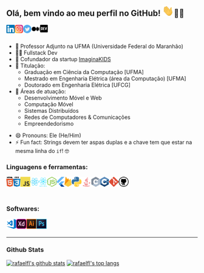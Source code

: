 <!--### Hi there 


**rafaelfl/rafaelfl** is a ✨ _special_ ✨ repository because its `README.md` (this file) appears on your GitHub profile.

Here are some ideas to get you started:

- 🔭 I’m currently working on ...
- 🌱 I’m currently learning ...
- 👯 I’m looking to collaborate on ...
- 🤔 I’m looking for help with ...
- 💬 Ask me about ...
- 📫 How to reach me: ...
- 😄 Pronouns: ...
- ⚡ Fun fact: ...
-->

## Olá, bem vindo ao meu perfil no GitHub! <img src="https://github.com/rafaelfl/rafaelfl/blob/main/img/Hi.gif" width="30px">👨‍💻

<a href="https://www.linkedin.com/in/rafael-fernandes-lopes/" target="_blank"><img align="left" alt="Rafael Fernandes Lopes | LinkedIn" width="22px" src="https://github.com/rafaelfl/rafaelfl/blob/main/img/linkedin.svg" />
<a href="https://instagram.com/rafaelf_l" target="_blank"><img align="left" alt="Rafael Fernandes Lopes | Instagram" width="22px" src="https://github.com/rafaelfl/rafaelfl/blob/main/img/instagram.svg" />
<a href="https://twitter.com/rafaelf_l" target="_blank"><img align="left" alt="Rafael Fernandes Lopes | Twitter" width="22px" src="https://github.com/rafaelfl/rafaelfl/blob/main/img/twitter.svg" />
<a href="https://medium.com/@rafaelfernandeslopes" target="_blank"><img align="left" alt="Rafael Fernandes Lopes | Medium" width="22px" src="https://github.com/rafaelfl/rafaelfl/blob/main/img/medium.svg" />
<a href="https://dev.to/rafaelfl" target="_blank"><img align="left" alt="dev to rafaelfl" width="22px" src="https://github.com/rafaelfl/rafaelfl/blob/main/img/devto.svg" /></a>

<br />
<br />
  
- 💼 Professor Adjunto na UFMA (Universidade Federal do Maranhão)
- ✍🏻 Fullstack Dev
- 🔭 Cofundador da startup <a href="https://www.imaginakids.com.br/" target="_blank">ImaginaKIDS</a>
- 🥇 Titulação:
  - Graduação em Ciência da Computação [UFMA]
  - Mestrado em Engenharia Elétrica (área da Computação) [UFMA]
  - Doutorado em Engenharia Elétrica [UFCG]
- 🌱 Áreas de atuação:
  - Desenvolvimento Móvel e Web
  - Computação Móvel
  - Sistemas Distribuídos
  - Redes de Computadores & Comunicações
  - Empreendedorismo
<!-- - 👯 I’m looking to collaborate on ... -->
<!-- - 🤔 I’m looking for help with ... -->
<!-- - 💬 Ask me about ... -->
<!-- - ✍🏻 <samp>Core Member of IEEE Bombay Section Technical and Professional Committee  -->
- 😄 Pronouns: Ele (He/Him)
- ⚡ Fun fact: Strings devem ter aspas duplas e a chave tem que estar na mesma linha do `if`! 🤓

### Linguagens e ferramentas:

<div>
    <a href="https://www.w3.org/html/" target="_blank"><img align="left" alt="HTML5" height="26px" src="https://github.com/rafaelfl/rafaelfl/blob/main/img/html5.svg" /></a>
    <a href="https://www.w3schools.com/css/" target="_blank"><img align="left" alt="CSS3" height="26px" src="https://github.com/rafaelfl/rafaelfl/blob/main/img/css3.svg" /></a>
    <a href="https://www.w3schools.com/js/" target="_blank"><img align="left" alt="Javascript" height="26px" src="https://github.com/rafaelfl/rafaelfl/blob/main/img/js.svg" /></a>
    <a href="https://reactjs.org/" target="_blank"><img align="left" alt="React.JS" height="26px" src="https://github.com/rafaelfl/rafaelfl/blob/main/img/react.svg" /></a>
    <a href="https://reactnative.dev/" target="_blank"><img align="left" alt="React Native" height="26px" src="https://github.com/rafaelfl/rafaelfl/blob/main/img/react-native.png" /></a>
    <a href="https://nodejs.org/" target="_blank"><img align="left" alt="Node.JS" height="26px" src="https://github.com/rafaelfl/rafaelfl/blob/main/img/nodejs.svg" /></a>
    <a href="https://flutter.dev/" target="_blank"><img align="left" alt="Flutter" height="26px" src="https://github.com/rafaelfl/rafaelfl/blob/main/img/flutter.svg" /></a>
    <a href="https://firebase.google.com/" target="_blank"><img align="left" alt="Firebase" height="26px" src="https://github.com/rafaelfl/rafaelfl/blob/main/img/firebase.svg" /></a>
    <a href="https://www.python.org" target="_blank"> <img align="left" alt="Python" height="26px" src="https://github.com/rafaelfl/rafaelfl/blob/main/img/python.svg"/> </a>
    <a href="https://www.java.com/" target="_blank"> <img align="left" alt="Java" height="26px" src="https://github.com/rafaelfl/rafaelfl/blob/main/img/java.svg"/> </a>
    <a href="https://www.cprogramming.com/" target="_blank"> <img align="left" alt="C" height="26px" src="https://github.com/rafaelfl/rafaelfl/blob/main/img/c-programming.svg"/> </a>
    <a href="https://www.w3schools.com/cpp/" target="_blank"> <img align="left" alt="C++" height="26px" src="https://github.com/rafaelfl/rafaelfl/blob/main/img/c%2B%2B.svg"/> </a>
    <a href="https://git-scm.com/" target="_blank"> <img align="left" alt="Git" height="26px" src="https://github.com/rafaelfl/rafaelfl/blob/main/img/git.svg"/> </a>
    <a href="https://github.com/" target="_blank"> <img align="left" alt="GitHub" height="26px" src="https://github.com/rafaelfl/rafaelfl/blob/main/img/github.svg"/> </a>
</div>

<br />
<br />
<br />

### Softwares:

<img align="left" alt="Visual Studio Code" height="26px" src="https://raw.githubusercontent.com/github/explore/80688e429a7d4ef2fca1e82350fe8e3517d3494d/topics/visual-studio-code/visual-studio-code.png" />
<a href="https://www.adobe.com/products/xd.html" target="_blank"> <img align="left" alt="XD" height="26px" src="https://github.com/rafaelfl/rafaelfl/blob/main/img/adobexd.svg"/> </a> 
<a href="https://www.adobe.com/in/products/illustrator.html" target="_blank"> <img align="left" alt="Illustrator" height="26px" src="https://github.com/rafaelfl/rafaelfl/blob/main/img/illustrator.svg"/> </a> 
<a href="https://www.photoshop.com/en" target="_blank"> <img align="left" alt="Photoshop" height="26px" src="https://github.com/rafaelfl/rafaelfl/blob/main/img/photoshop.svg"/> </a>
<br />
<br />

---
### Github Stats

[![rafaelfl's github stats](https://github-readme-stats.vercel.app/api?username=rafaelfl&include_all_commits=true&count_private=true&show_icons=true&theme=algolia)](https://github.com/anuraghazra/github-readme-stats)
[![rafaelfl's top langs](https://github-readme-stats-eight-theta.vercel.app/api/top-langs/?username=rafaelfl&layout=compact&langs_count=8&theme=algolia)](https://github.com/anuraghazra/github-readme-stats)
